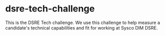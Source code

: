 # dsre-tech-challenge
This is the DSRE Tech challenge. We use this challenge to help measure a candidate's technical capabilities and fit for working at Sysco DIM DSRE.
